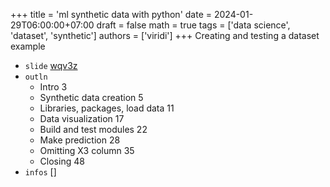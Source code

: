 +++
title = 'ml synthetic data with python'
date = 2024-01-29T06:00:00+07:00
draft = false
math = true
tags = ['data science', 'dataset', 'synthetic']
authors = ['viridi']
+++
Creating and testing a dataset example <!--more-->

+ `slide` [wqv3z](https://osf.io/wqv3z)
+ `outln`
  - Intro 3
  - Synthetic data creation 5
  - Libraries, packages, load data 11
  - Data visualization 17
  - Build and test modules 22
  - Make prediction 28
  - Omitting X3 column 35
  - Closing 48
+ `infos` []
